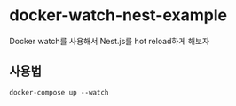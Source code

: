 # docker-watch-nest-example
Docker watch를 사용해서 Nest.js를 hot reload하게 해보자

## 사용법
```bash'
docker-compose up --watch
